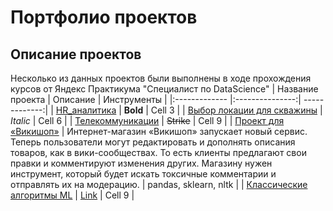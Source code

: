 # Портфолио проектов

## Описание проектов
Несколько из данных проектов были выполнены в ходе прохождения курсов от Яндекс Практикума "Специалист по DataScience"
| Название проекта | Описание | Инструменты |
|:------------- |:---------------:| -------------:|
| [HR_аналитика](https://github.com/OddFeline4/Practicum_projects/tree/main/HR_project)      | **Bold**        | Cell 3        |
| [Выбор локации для скважины](https://github.com/OddFeline4/Practicum_projects/tree/main/Oilfield_project)       | *Italic*        | Cell 6        |
| [Телекоммуникации](https://github.com/OddFeline4/Practicum_projects/tree/main/Telecommunication_project)        | ~~Strike~~      | Cell 9        |
| [Проект для «Викишоп»](https://github.com/OddFeline4/Practicum_projects/tree/main/Text_class_project)       | Интернет-магазин «Викишоп» запускает новый сервис. Теперь пользователи могут редактировать и дополнять описания товаров, как в вики-сообществах. То есть клиенты предлагают свои правки и комментируют изменения других. Магазину нужен инструмент, который будет искать токсичные комментарии и отправлять их на модерацию.  | pandas, sklearn, nltk |
| [Классические алгоритмы ML](https://github.com/OddFeline4/Practicum_projects/tree/main/ML_algorithms/ML_algorithms)         | [Link](dot.com) | Cell 9        |

